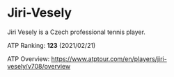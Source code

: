 # Jiri-Vesely

Jiri Vesely is a Czech professional tennis player.

ATP Ranking: **123** (2021/02/21)

ATP Overview: <a href="https://www.atptour.com/en/players/jiri-vesely/v708/overview">https://www.atptour.com/en/players/jiri-vesely/v708/overview</a>
